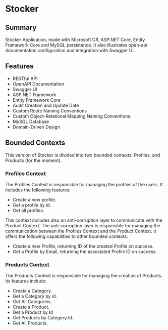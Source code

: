 # Stocker

## Summary
Stocker Application, made with Microsoft C#, ASP.NET Core, Entity Framework Core and MySQL persistence. It also illustrates open-api documentation configuration and integration with Swagger UI.

## Features
- RESTful API
- OpenAPI Documentation
- Swagger UI
- ASP.NET Framework
- Entity Framework Core
- Audit Creation and Update Date
- Custom Route Naming Conventions
- Custom Object-Relational Mapping Naming Conventions.
- MySQL Database
- Domain-Driven Design

## Bounded Contexts
This version of Stocker is divided into two bounded contexts: Profiles, and Products (for the moment).

### Profiles Context

The Profiles Context is responsible for managing the profiles of the users. It includes the following features:

- Create a new profile.
- Get a profile by id.
- Get all profiles.

This context includes also an anti-corruption layer to communicate with the Product Context. The anti-corruption layer is responsible for managing the communication between the Profiles Context and the Product Context. It offers the following capabilities to other bounded contexts:
- Create a new Profile, returning ID of the created Profile on success.
- Get a Profile by Email, returning the associated Profile ID on success.

### Products Context

The Products Context is responsible for managing the creation of Products. Its features include:

- Create a Category.
- Get a Category by id.
- Get All Categories.
- Create a Product.
- Get a Product by Id
- Get Products by Category Id.
- Get All Products.
